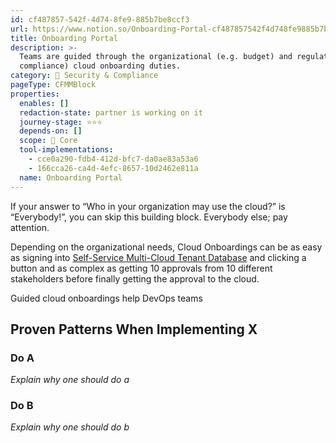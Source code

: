 ```yaml
---
id: cf487857-542f-4d74-8fe9-885b7be8ccf3
url: https://www.notion.so/Onboarding-Portal-cf487857542f4d748fe9885b7be8ccf3
title: Onboarding Portal
description: >-
  Teams are guided through the organizational (e.g. budget) and regulatory (e.g.
  compliance) cloud onboarding duties.
category: 🔖 Security & Compliance
pageType: CFMMBlock
properties:
  enables: []
  redaction-state: partner is working on it
  journey-stage: ⭐️⭐️⭐️
  depends-on: []
  scope: 🏢 Core
  tool-implementations:
    - cce0a290-fdb4-412d-bfc7-da0ae83a53a6
    - 166cca26-ca4d-4efc-8657-10d2462e811a
  name: Onboarding Portal
---
```


If your answer to “Who in your organization may use the cloud?” is “Everybody!”, you can skip this building block. Everybody else; pay attention.

Depending on the organizational needs, Cloud Onboardings can be as easy as signing into [Self-Service Multi-Cloud Tenant Database](../tenant-management/self-service-multi-cloud-tenant-database.md) and clicking a button and as complex as getting 10 approvals from 10 different stakeholders before finally getting the approval to the cloud.

Guided cloud onboardings help DevOps teams

## Proven Patterns When Implementing X

### Do A

*Explain why one should do a*

### Do B

*Explain why one should do b*